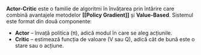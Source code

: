 **Actor-Critic** este o familie de algoritmi în învățarea prin întărire care combină avantajele metodelor **[[Policy Gradient]]** și **Value-Based**. Sistemul este format din două componente:

- **Actor** – învață politica (π), adică modul în care se aleg acțiunile.
- **Critic** – estimează funcția de valoare (V sau Q), adică cât de bună este o stare sau o acțiune.